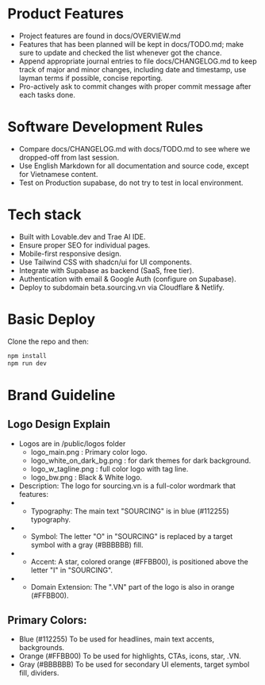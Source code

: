 # Product Features
- Project features are found in docs/OVERVIEW.md
- Features that has been planned will be kept in docs/TODO.md; make sure to update and checked the list whenever got the chance.
- Append appropriate journal entries to file docs/CHANGELOG.md to keep track of major and minor changes, including date and timestamp, use layman terms if possible, concise reporting.
- Pro-actively ask to commit changes with proper commit message after each tasks done.

# Software Development Rules
- Compare docs/CHANGELOG.md with docs/TODO.md to see where we dropped-off from last session.
- Use English Markdown for all documentation and source code, except for Vietnamese content.
- Test on Production supabase, do not try to test in local environment.

# Tech stack
- Built with Lovable.dev and Trae AI IDE.
- Ensure proper SEO for individual pages.
- Mobile-first responsive design. 
- Use Tailwind CSS with shadcn/ui for UI components.
- Integrate with Supabase as backend (SaaS, free tier).
- Authentication with email & Google Auth (configure on Supabase).
- Deploy to subdomain beta.sourcing.vn via Cloudflare & Netlify.

# Basic Deploy

Clone the repo and then:
```bash
npm install
npm run dev
```

# Brand Guideline
## Logo Design Explain
- Logos are in /public/logos folder
  + logo_main.png : Primary color logo.
  + logo_white_on_dark_bg.png : for dark themes for dark background.
  + logo_w_tagline.png : full color logo with tag line.
  + logo_bw.png : Black & White logo.
- Description: The logo for sourcing.vn is a full-color wordmark that features:
- - Typography: The main text "SOURCING" is in blue (#112255) typography.
- - Symbol: The letter "O" in "SOURCING" is replaced by a target symbol with a gray (#BBBBBB) fill.
- - Accent: A star, colored orange (#FFBB00), is positioned above the letter "I" in "SOURCING".
- - Domain Extension: The ".VN" part of the logo is also in orange (#FFBB00).

## Primary Colors:
- Blue (#112255) To be used for headlines, main text accents, backgrounds.
- Orange (#FFBB00) To be used for highlights, CTAs, icons, star, .VN.
- Gray (#BBBBBB) To be used for secondary UI elements, target symbol fill, dividers.